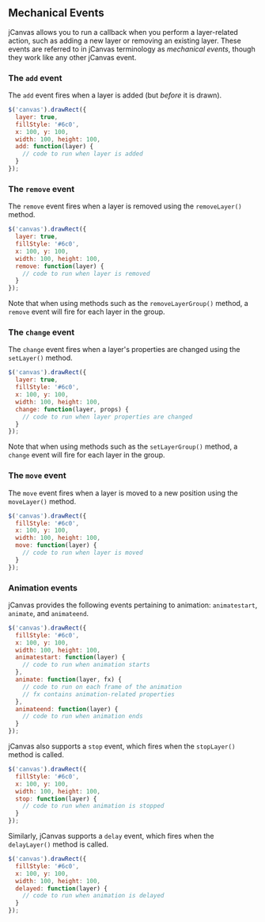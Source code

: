 ## Mechanical Events

jCanvas allows you to run a callback when you perform a layer-related action, such as adding a new layer or removing an existing layer. These events are referred to in jCanvas terminology as *mechanical events*, though they work like any other jCanvas event.

### The `add` event

The `add` event fires when a layer is added (but *before* it is drawn).

```javascript
$('canvas').drawRect({
  layer: true,
  fillStyle: '#6c0',
  x: 100, y: 100,
  width: 100, height: 100,
  add: function(layer) {
    // code to run when layer is added
  }
});
```

### The `remove` event

The `remove` event fires when a layer is removed using the `removeLayer()` method.

```javascript
$('canvas').drawRect({
  layer: true,
  fillStyle: '#6c0',
  x: 100, y: 100,
  width: 100, height: 100,
  remove: function(layer) {
    // code to run when layer is removed
  }
});
```

Note that when using methods such as the `removeLayerGroup()` method, a `remove` event will fire for each layer in the group.

### The `change` event

The `change` event fires when a layer's properties are changed using the `setLayer()` method.

```javascript
$('canvas').drawRect({
  layer: true,
  fillStyle: '#6c0',
  x: 100, y: 100,
  width: 100, height: 100,
  change: function(layer, props) {
    // code to run when layer properties are changed
  }
});
```

Note that when using methods such as the `setLayerGroup()` method, a `change` event will fire for each layer in the group.

### The `move` event

The `move` event fires when a layer is moved to a new position using the `moveLayer()` method.

```javascript
$('canvas').drawRect({
  fillStyle: '#6c0',
  x: 100, y: 100,
  width: 100, height: 100,
  move: function(layer) {
    // code to run when layer is moved
  }
});
```

### Animation events

jCanvas provides the following events pertaining to animation: `animatestart`, `animate`, and `animateend`.

```javascript
$('canvas').drawRect({
  fillStyle: '#6c0',
  x: 100, y: 100,
  width: 100, height: 100,
  animatestart: function(layer) {
    // code to run when animation starts
  },
  animate: function(layer, fx) {
    // code to run on each frame of the animation
    // fx contains animation-related properties
  },
  animateend: function(layer) {
    // code to run when animation ends
  }
});
```

jCanvas also supports a `stop` event, which fires when the `stopLayer()` method is called.

```javascript
$('canvas').drawRect({
  fillStyle: '#6c0',
  x: 100, y: 100,
  width: 100, height: 100,
  stop: function(layer) {
    // code to run when animation is stopped
  }
});
```

Similarly, jCanvas supports a `delay` event, which fires when the `delayLayer()` method is called.

```javascript
$('canvas').drawRect({
  fillStyle: '#6c0',
  x: 100, y: 100,
  width: 100, height: 100,
  delayed: function(layer) {
    // code to run when animation is delayed
  }
});
```
